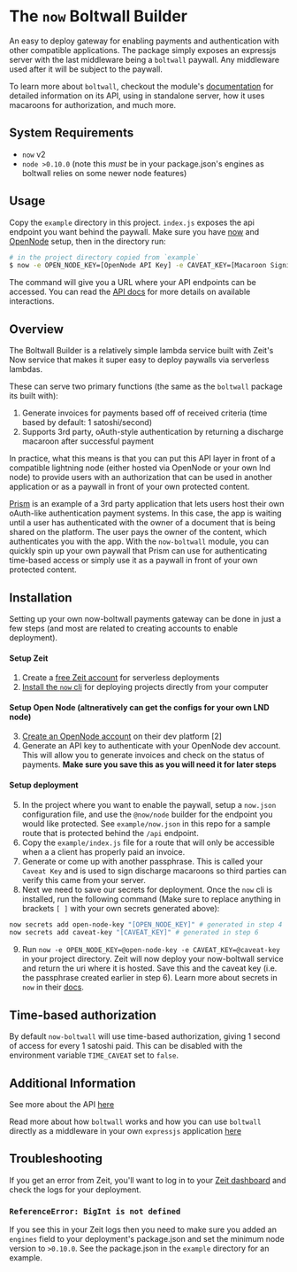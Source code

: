 # The `now` Boltwall Builder

An easy to deploy gateway for enabling payments and authentication with other compatible applications.
The package simply exposes an expressjs server with the last middleware being a `boltwall` paywall.
Any middleware used after it will be subject to the paywall.

To learn more about `boltwall`, checkout the module's [documentation](https://github.com/tierion/boltwall)
for detailed information on its API, using in standalone server, how it uses macaroons for authorization,
and much more.

## System Requirements

- `now` v2
- `node >0.10.0` (note this _must_ be in your package.json's engines as boltwall relies on some newer node
  features)

## Usage

Copy the `example` directory in this project. `index.js` exposes the api endpoint
you want behind the paywall. Make sure you have [now](https://zeit.co/now) and
[OpenNode](https://opennode.co) setup, then in the directory run:

```bash
# in the project directory copied from `example`
$ now -e OPEN_NODE_KEY=[OpenNode API Key] -e CAVEAT_KEY=[Macaroon Signing Key]
```

The command will give you a URL where your API endpoints can be accessed. You can read the
[API docs](https://app.swaggerhub.com/apis-docs/prism8/boltwall) for more details on available interactions.

## Overview

The Boltwall Builder is a relatively simple lambda service built with Zeit's Now service that makes it
super easy to deploy paywalls via serverless lambdas.

These can serve two primary functions (the same as the `boltwall` package its built with):

1. Generate invoices for payments based off of received criteria (time based by default: 1 satoshi/second)
2. Supports 3rd party, oAuth-style authentication by returning a discharge macaroon after successful payment

In practice, what this means is that you can put this API layer in front of a compatible lightning node
(either hosted via OpenNode or your own lnd node) to provide users with an authorization that can be used in another
application or as a paywall in front of your own protected content.

[Prism](https://prismreader.app) is an example of a 3rd party application that lets users host their own
oAuth-like authentication payment systems. In this case, the app is waiting until a user has authenticated with
the owner of a document that is being shared on the platform. The user pays the owner of the content, which
authenticates you with the app. With the `now-boltwall` module, you can quickly spin up your own paywall
that Prism can use for authenticating time-based access or simply use it as a paywall in front of your own
protected content.

## Installation

Setting up your own now-boltwall payments gateway can be done in just a few steps (and most are related to
creating accounts to enable deployment).

#### Setup Zeit

1. Create a [free Zeit account](https://zeit.co/signup) for serverless deployments
2. [Install the `now` cli](https://zeit.co/download) for deploying projects directly from your computer

#### Setup Open Node (altneratively can get the configs for your own LND node)

3. [Create an OpenNode account](https://dev.opennode.co/dashboard) on their dev platform [2]
4. Generate an API key to authenticate with your OpenNode dev account. This will allow you to generate invoices
   and check on the status of payments. **Make sure you save this as you will need it for later steps**

#### Setup deployment

5. In the project where you want to enable the paywall, setup a `now.json`
   configuration file, and use the `@now/node` builder for the endpoint
   you would like protected. See `example/now.json` in this repo for a sample
   route that is protected behind the `/api` endpoint.
6. Copy the `example/index.js` file for a route that will only be accessible when a
   a client has properly paid an invoice.
7. Generate or come up with another passphrase. This is called your `Caveat Key` and is used to sign
   discharge macaroons so third parties can verify this came from your server.
8. Next we need to save our secrets for deployment. Once the `now` cli is installed, run the following command
   (Make sure to replace anything in brackets `[ ]` with your own secrets generated above):

```bash
now secrets add open-node-key "[OPEN_NODE_KEY]" # generated in step 4
now secrets add caveat-key "[CAVEAT_KEY]" # generated in step 6
```

9. Run `now -e OPEN_NODE_KEY=@open-node-key -e CAVEAT_KEY=@caveat-key` in your project directory. Zeit will now deploy
   your now-boltwall service and return the uri where it is hosted. Save this and the caveat key (i.e. the passphrase created earlier in step 6).
   Learn more about secrets in `now` in their [docs](https://zeit.co/docs/v2/build-step#using-environment-variables-and-secrets).

## Time-based authorization

By default `now-boltwall` will use time-based authorization, giving 1 second of access for every 1 satoshi
paid. This can be disabled with the environment variable `TIME_CAVEAT` set to `false`.

## Additional Information

See more about the API [here](https://app.swaggerhub.com/apis-docs/prism8/boltwall/1.0.0#/)

Read more about how `boltwall` works and how you can use `boltwall` directly as a middleware in your own
`expressjs` application [here](https://github.com/Tierion/boltwall)

## Troubleshooting

If you get an error from Zeit, you'll want to log in to your [Zeit dashboard](https://zeit.co) and
check the logs for your deployment.

### `ReferenceError: BigInt is not defined`

If you see this in your Zeit logs then you need to make sure you added an `engines` field to your
deployment's package.json and set the minimum node version to `>0.10.0`. See the package.json
in the `example` directory for an example.

